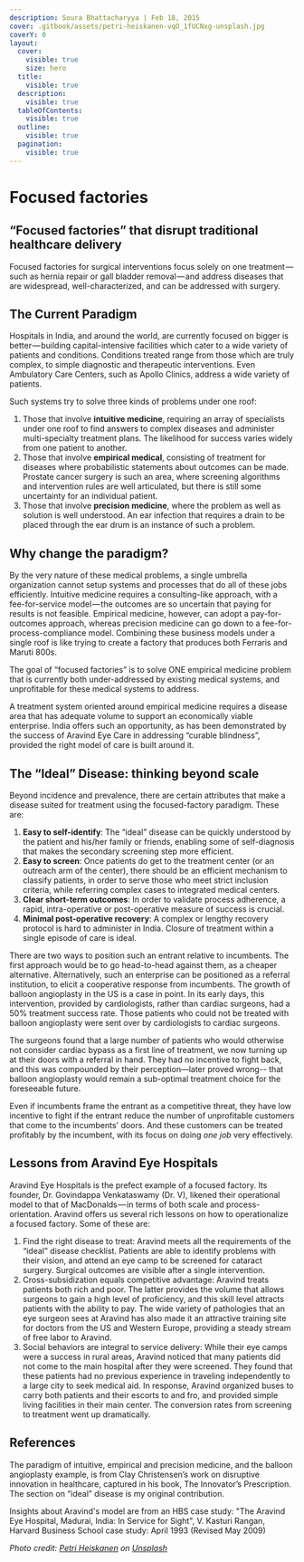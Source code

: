 ```yaml
---
description: Soura Bhattacharyya | Feb 18, 2015
cover: .gitbook/assets/petri-heiskanen-vqO_1fUCNxg-unsplash.jpg
coverY: 0
layout:
  cover:
    visible: true
    size: hero
  title:
    visible: true
  description:
    visible: true
  tableOfContents:
    visible: true
  outline:
    visible: true
  pagination:
    visible: true
---
```


# Focused factories

## “Focused factories” that disrupt traditional healthcare delivery

Focused factories for surgical interventions focus solely on one treatment — such as hernia repair or gall bladder removal — and address diseases that are widespread, well-characterized, and can be addressed with surgery.

## The Current Paradigm

Hospitals in India, and around the world, are currently focused on bigger is better — building capital-intensive facilities which cater to a wide variety of patients and conditions. Conditions treated range from those which are truly complex, to simple diagnostic and therapeutic interventions. Even Ambulatory Care Centers, such as Apollo Clinics, address a wide variety of patients.

Such systems try to solve three kinds of problems under one roof:

1. Those that involve **intuitive medicine**, requiring an array of specialists under one roof to find answers to complex diseases and administer multi-specialty treatment plans. The likelihood for success varies widely from one patient to another.
2. Those that involve **empirical medical**, consisting of treatment for diseases where probabilistic statements about outcomes can be made. Prostate cancer surgery is such an area, where screening algorithms and intervention rules are well articulated, but there is still some uncertainty for an individual patient.
3. Those that involve **precision medicine**, where the problem as well as solution is well understood. An ear infection that requires a drain to be placed through the ear drum is an instance of such a problem.

## Why change the paradigm?

By the very nature of these medical problems, a single umbrella organization cannot setup systems and processes that do all of these jobs efficiently. Intuitive medicine requires a consulting-like approach, with a fee-for-service model — the outcomes are so uncertain that paying for results is not feasible. Empirical medicine, however, can adopt a pay-for-outcomes approach, whereas precision medicine can go down to a fee-for-process-compliance model. Combining these business models under a single roof is like trying to create a factory that produces both Ferraris and Maruti 800s.

The goal of “focused factories” is to solve ONE empirical medicine problem that is currently both under-addressed by existing medical systems, and unprofitable for these medical systems to address.

A treatment system oriented around empirical medicine requires a disease area that has adequate volume to support an economically viable enterprise. India offers such an opportunity, as has been demonstrated by the success of Aravind Eye Care in addressing “curable blindness”, provided the right model of care is built around it.

## The “Ideal” Disease: thinking beyond scale

Beyond incidence and prevalence, there are certain attributes that make a disease suited for treatment using the focused-factory paradigm. These are:

1. **Easy to self-identify**: The “ideal” disease can be quickly understood by the patient and his/her family or friends, enabling some of self-diagnosis that makes the secondary screening step more efficient.
2. **Easy to screen**: Once patients do get to the treatment center (or an outreach arm of the center), there should be an efficient mechanism to classify patients, in order to serve those who meet strict inclusion criteria, while referring complex cases to integrated medical centers.
3. **Clear short-term outcomes**: In order to validate process adherence, a rapid, intra-operative or post-operative measure of success is crucial.
4. **Minimal post-operative recovery**: A complex or lengthy recovery protocol is hard to administer in India. Closure of treatment within a single episode of care is ideal.

There are two ways to position such an entrant relative to incumbents. The first approach would be to go head-to-head against them, as a cheaper alternative. Alternatively, such an enterprise can be positioned as a referral institution, to elicit a cooperative response from incumbents. The growth of balloon angioplasty in the US is a case in point. In its early days, this intervention, provided by cardiologists, rather than cardiac surgeons, had a 50% treatment success rate. Those patients who could not be treated with balloon angioplasty were sent over by cardiologists to cardiac surgeons.

The surgeons found that a large number of patients who would otherwise not consider cardiac bypass as a first line of treatment, we now turning up at their doors with a referral in hand. They had no incentive to fight back, and this was compounded by their perception—later proved wrong-- that balloon angioplasty would remain a sub-optimal treatment choice for the foreseeable future.

Even if incumbents frame the entrant as a competitive threat, they have low incentive to fight if the entrant reduce the number of unprofitable customers that come to the incumbents' doors. And these customers can be treated profitably by the incumbent, with its focus on doing _one job_ very effectively.

## Lessons from Aravind Eye Hospitals

Aravind Eye Hospitals is the prefect example of a focused factory. Its founder, Dr. Govindappa Venkataswamy (Dr. V), likened their operational model to that of MacDonalds — in terms of both scale and process-orientation. Aravind offers us several rich lessons on how to operationalize a focused factory. Some of these are:

1. Find the right disease to treat: Aravind meets all the requirements of the “ideal” disease checklist. Patients are able to identify problems with their vision, and attend an eye camp to be screened for cataract surgery. Surgical outcomes are visible after a single intervention.
2. Cross-subsidization equals competitive advantage: Aravind treats patients both rich and poor. The latter provides the volume that allows surgeons to gain a high level of proficiency, and this skill level attracts patients with the ability to pay. The wide variety of pathologies that an eye surgeon sees at Aravind has also made it an attractive training site for doctors from the US and Western Europe, providing a steady stream of free labor to Aravind.
3. Social behaviors are integral to service delivery: While their eye camps were a success in rural areas, Aravind noticed that many patients did not come to the main hospital after they were screened. They found that these patients had no previous experience in traveling independently to a large city to seek medical aid. In response, Aravind organized buses to carry both patients and their escorts to and fro, and provided simple living facilities in their main center. The conversion rates from screening to treatment went up dramatically.

## References

The paradigm of intuitive, empirical and precision medicine, and the balloon angioplasty example, is from Clay Christensen’s work on disruptive innovation in healthcare, captured in his book, The Innovator’s Prescription. The section on “ideal” disease is my original contribution.

Insights about Aravind's model are from an HBS case study: "The Aravind Eye Hospital, Madurai, India: In Service for Sight", V. Kasturi Rangan, Harvard Business School case study: April 1993 (Revised May 2009)



_Photo credit:_ [_Petri Heiskanen_](https://unsplash.com/@pheiskan?utm_content=creditCopyText\&utm_medium=referral\&utm_source=unsplash) _on_ [_Unsplash_](https://unsplash.com/photos/low-angle-photography-of-building-interior-vqO_1fUCNxg?utm_content=creditCopyText\&utm_medium=referral\&utm_source=unsplash)
